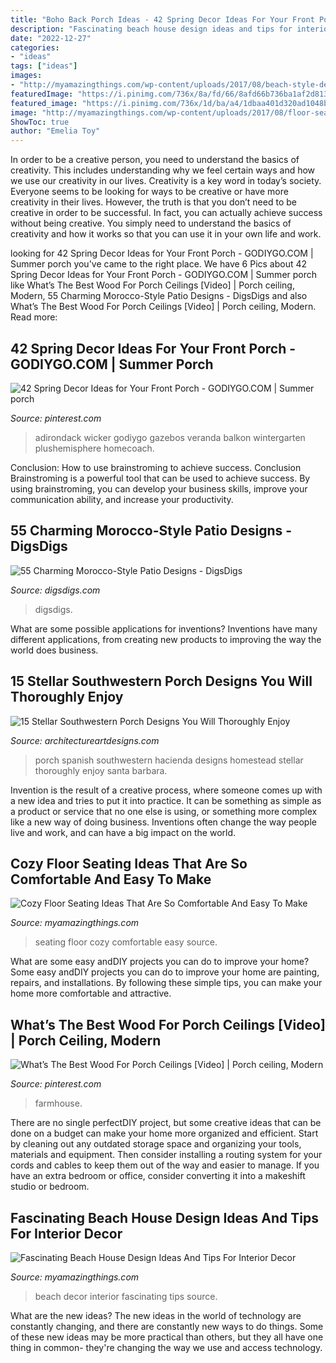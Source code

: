 ```yaml
---
title: "Boho Back Porch Ideas - 42 Spring Decor Ideas For Your Front Porch"
description: "Fascinating beach house design ideas and tips for interior decor"
date: "2022-12-27"
categories:
- "ideas"
tags: ["ideas"]
images:
- "http://myamazingthings.com/wp-content/uploads/2017/08/beach-style-design-4.jpg"
featuredImage: "https://i.pinimg.com/736x/8a/fd/66/8afd66b736ba1af2d81397a85ccf9870.jpg"
featured_image: "https://i.pinimg.com/736x/1d/ba/a4/1dbaa401d320ad1048b142635b96cf0d.jpg"
image: "http://myamazingthings.com/wp-content/uploads/2017/08/floor-seating-15.jpeg"
ShowToc: true
author: "Emelia Toy"
---
```



In order to be a creative person, you need to understand the basics of creativity. This includes understanding why we feel certain ways and how we use our creativity in our lives.
Creativity is a key word in today’s society. Everyone seems to be looking for ways to be creative or have more creativity in their lives. However, the truth is that you don’t need to be creative in order to be successful. In fact, you can actually achieve success without being creative. You simply need to understand the basics of creativity and how it works so that you can use it in your own life and work.

	

		
looking for 42 Spring Decor Ideas for Your Front Porch - GODIYGO.COM | Summer porch you've came to the right place. We have 6 Pics about 42 Spring Decor Ideas for Your Front Porch - GODIYGO.COM | Summer porch like What’s The Best Wood For Porch Ceilings [Video] | Porch ceiling, Modern, 55 Charming Morocco-Style Patio Designs - DigsDigs and also What’s The Best Wood For Porch Ceilings [Video] | Porch ceiling, Modern. Read more:
		
    
## 42 Spring Decor Ideas For Your Front Porch - GODIYGO.COM | Summer Porch

<img loading=lazy src="https://i.pinimg.com/736x/1d/ba/a4/1dbaa401d320ad1048b142635b96cf0d.jpg" onerror="this.onerror=null;this.src='https://tse4.mm.bing.net/th?id=OIP.aSzNmprZ0nxWQGaEJcVMXQHaJ3&amp;pid=15.1';" alt="42 Spring Decor Ideas for Your Front Porch - GODIYGO.COM | Summer porch">

_Source: pinterest.com_

>adirondack wicker godiygo gazebos veranda balkon wintergarten plushemisphere homecoach. 

	

Conclusion: How to use brainstroming to achieve success.
Conclusion
Brainstroming is a powerful tool that can be used to achieve success. By using brainstroming, you can develop your business skills, improve your communication ability, and increase your productivity.

    
## 55 Charming Morocco-Style Patio Designs - DigsDigs

<img loading=lazy src="https://www.digsdigs.com/photos/charming-morocco-style-patio-designs-56-554x831.jpg" onerror="this.onerror=null;this.src='https://tse2.mm.bing.net/th?id=OIP.T2MrGr6ZA_e2kc9fDnpKfQHaLH&amp;pid=15.1';" alt="55 Charming Morocco-Style Patio Designs - DigsDigs">

_Source: digsdigs.com_

>digsdigs. 

	

What are some possible applications for inventions?
Inventions have many different applications, from creating new products to improving the way the world does business.

    
## 15 Stellar Southwestern Porch Designs You Will Thoroughly Enjoy

<img loading=lazy src="https://www.architectureartdesigns.com/wp-content/uploads/2019/06/15-Stellar-Southwestern-Porch-Designs-You-Will-Thoroughly-Enjoy-7.jpg" onerror="this.onerror=null;this.src='https://tse1.mm.bing.net/th?id=OIP.DUblclD7j6Tv0WybE_2nVwHaE8&amp;pid=15.1';" alt="15 Stellar Southwestern Porch Designs You Will Thoroughly Enjoy">

_Source: architectureartdesigns.com_

>porch spanish southwestern hacienda designs homestead stellar thoroughly enjoy santa barbara. 

	

Invention is the result of a creative process, where someone comes up with a new idea and tries to put it into practice. It can be something as simple as a product or service that no one else is using, or something more complex like a new way of doing business. Inventions often change the way people live and work, and can have a big impact on the world.

    
## Cozy Floor Seating Ideas That Are So Comfortable And Easy To Make

<img loading=lazy src="http://myamazingthings.com/wp-content/uploads/2017/08/floor-seating-15.jpeg" onerror="this.onerror=null;this.src='https://tse2.mm.bing.net/th?id=OIP.yqSk2HP2zcImSHNkM2JMBAHaLH&amp;pid=15.1';" alt="Cozy Floor Seating Ideas That Are So Comfortable And Easy To Make">

_Source: myamazingthings.com_

>seating floor cozy comfortable easy source. 

	

What are some easy andDIY projects you can do to improve your home?
Some easy andDIY projects you can do to improve your home are painting, repairs, and installations. By following these simple tips, you can make your home more comfortable and attractive.

    
## What’s The Best Wood For Porch Ceilings [Video] | Porch Ceiling, Modern

<img loading=lazy src="https://i.pinimg.com/736x/8a/fd/66/8afd66b736ba1af2d81397a85ccf9870.jpg" onerror="this.onerror=null;this.src='https://tse4.mm.bing.net/th?id=OIP.-igRp5B1dmSUk08Gx1RKKgHaNK&amp;pid=15.1';" alt="What’s The Best Wood For Porch Ceilings [Video] | Porch ceiling, Modern">

_Source: pinterest.com_

>farmhouse. 

	

There are no single perfectDIY project, but some creative ideas that can be done on a budget can make your home more organized and efficient. Start by cleaning out any outdated storage space and organizing your tools, materials and equipment. Then consider installing a routing system for your cords and cables to keep them out of the way and easier to manage. If you have an extra bedroom or office, consider converting it into a makeshift studio or bedroom.

    
## Fascinating Beach House Design Ideas And Tips For Interior Decor

<img loading=lazy src="http://myamazingthings.com/wp-content/uploads/2017/08/beach-style-design-4.jpg" onerror="this.onerror=null;this.src='https://tse3.mm.bing.net/th?id=OIP.MwQsuWTa0sY_sq3dbfkLbwHaLH&amp;pid=15.1';" alt="Fascinating Beach House Design Ideas And Tips For Interior Decor">

_Source: myamazingthings.com_

>beach decor interior fascinating tips source. 

	

What are the new ideas?
The new ideas in the world of technology are constantly changing, and there are constantly new ways to do things. Some of these new ideas may be more practical than others, but they all have one thing in common- they're changing the way we use and access technology.

